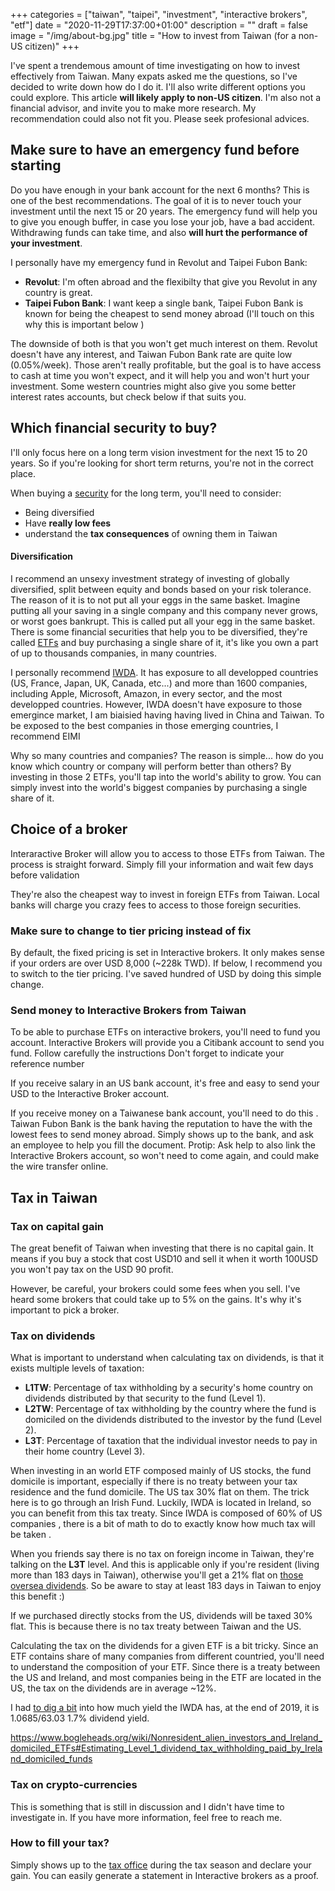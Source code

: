+++
categories = ["taiwan", "taipei", "investment", "interactive brokers", "etf"]
date = "2020-11-29T17:37:00+01:00"
description = ""
draft = false
image = "/img/about-bg.jpg"
title = "How to invest from Taiwan (for a non-US citizen)"
+++

 I've spent a trendemous amount of time investigating on how to invest effectively from Taiwan. Many expats asked me the questions, so I've decided to write down how do I do it. I'll also write different options you could explore. This article **will likely apply to non-US citizen**.  I'm also not a financial advisor, and invite you to make more research. My recommendation could also not fit you. Please seek profesional advices.

## Make sure to have an emergency fund before starting

Do you have enough in your bank account for the next 6 months? This is one of the best recommendations. The goal of it is to never touch your investment until the next 15 or 20 years. The emergency fund will help you to give you enough buffer, in case you lose your job, have a bad accident. Withdrawing funds can take time, and also **will hurt the performance of your investment**.

I personally have my emergency fund in Revolut and Taipei Fubon Bank:

- **Revolut**: I'm often abroad and the flexibilty that give you Revolut in any country is great. 
- **Taipei Fubon Bank**: I want keep a single bank, Taipei Fubon Bank is known for being the cheapest to send money abroad (I'll touch on this why this is important below )

The downside of both is that you won't get much interest on them. Revolut doesn't have any interest, and Taiwan Fubon Bank rate are quite low (0.05%/week). Those aren't really profitable, but the goal is to have access to cash at time you won't expect, and it will help you and won't hurt your investment. Some western countries might also give you some better interest rates accounts, but check below if that suits you.

## Which financial security to buy?
 I'll only focus here on a long term vision investment for the next 15 to 20 years. So if you're looking for short term returns, you're not in the correct place. 

When buying a [security](https://en.wikipedia.org/wiki/Security_(finance)) for the long term, you'll need to consider:

 - Being diversified
 - Have **really low fees**
 - understand the **tax consequences** of owning them in Taiwan
 
#### Diversification
I recommend an unsexy investment strategy of investing of globally diversified, split between equity and bonds based on your risk tolerance. The reason of it is to not put all your eggs in the same basket. Imagine putting all your saving in a single company and this company never grows, or worst goes bankrupt. This is called put all your egg in the same basket. There is some financial securities that help you to be diversified, they're called [ETFs](https://www.thisismoney.co.uk/money/indexinvesting/article-4596628/Does-matter-global-ETF-invest-in.html) and buy purchasing a single share of it, it's like you own a part of up to thousands companies, in many countries.

I personally recommend [IWDA](https://www.ishares.com/uk/individual/en/products/251882/ishares-msci-world-ucits-etf-acc-fund). It has exposure to all developped countries (US, France, Japan, UK, Canada, etc...) and more than 1600 companies, including Apple, Microsoft, Amazon, in every sector, and the most developped countries. However, IWDA doesn't have exposure to those emergince market, I am biaisied having having lived in China and Taiwan. To be exposed to the best companies in those emerging countries, I recommend EIMI 

Why so many countries and companies? The reason is simple... how do you know which country or company will perform better than others? 
By investing in those 2 ETFs, you'll tap into the world's ability to grow. You can simply invest into the world's biggest companies by purchasing a single share of it.


<!-- Even during , the ecoomy in the next years might be slower than the previous year. So you shouldn't expect high returns each year, and be prepared to also see some years with negative returns. 

https://www.ishares.com/uk/individual/en/literature/fact-sheet/swda-ishares-core-msci-world-ucits-etf-fund-fact-sheet-en-gb.pdf

https://americas.vanguard.com/institutional/mvc/detail/etf/overview?portId=9679&assetCode=EQUITY

https://firetheboss.eu/investing/vwrl-vs-iwda-which-is-better-for-european-investors
https://investmentmoats.com/passive-investing-2/iwda-versus-vwra-significant-performance-differences/

https://indexfundinvestor.eu/2019/01/02/what-is-the-difference-between-iwda-and-swda/


Even though , I still own some single stocks. They represent a really small part of my portfolio and I've mostly said "bye" to that money when I clicked "buy", enven though I hope they'll grow more than the ETFs. For them, I'm aware of them  -->


<!-- #### Reinvesting the dividends
IWDA also ticks the box. The difference of reinvesting and not reinvesting the dividends can determine if your investment will be exponential or not. 

- Accumulative vs Distributive. I like , so I don't need to think about re-investing the dividends back. The funds takes care of it for me. Also, you won't be able, until you have a full share. so you might miss some potential gains.  Please not that When the fund reinvest the dividends for you, it will hit the level 1 tax and the brokers fee.
- Index funds 


### How about Crypto-currencies, Bitcoin, Ethereum?
 -->

## Choice of a broker
Interaractive Broker will allow you to access to those ETFs from Taiwan. The process is straight forward. Simply fill your information and wait few days before validation

They're also the cheapest way to invest in foreign ETFs from Taiwan. Local banks will charge you crazy fees to access to those foreign securities.

### Make sure to change to tier pricing instead of fix
By default, the fixed pricing is set in Interactive brokers.
It only makes sense if your orders are over USD 8,000 (~228k TWD). If below, I recommend you to switch to the tier pricing. I've saved hundred of USD by doing this simple change.

### Send money to Interactive Brokers from Taiwan
To be able to purchase ETFs on interactive brokers, you'll need to fund you account. Interactive Brokers will provide you a Citibank account to send you fund. Follow carefully the instructions Don't forget to indicate your reference number

If you receive salary in an US bank account, it's free and easy to send your USD to the Interactive Broker account.

If you receive money on a Taiwanese bank account, you'll need to do this . Taiwan Fubon Bank is the bank having the reputation to have the with the lowest fees to send money abroad. Simply shows up to the bank, and ask an employee to help you fill the document. Protip: Ask help to also link the Interactive Brokers account, so won't need to come again, and could make the wire transfer online. 


## Tax in Taiwan

### Tax on capital gain
The great benefit of Taiwan when investing that there is no capital gain. It means if you buy a stock that cost USD10 and sell it when it worth 100USD you won't pay tax on the USD 90 profit.

However, be careful, your brokers could  some fees when you sell. I've heard some brokers that could take up to 5% on the gains. It's why it's important to pick a broker. 

### Tax on dividends
What is important to understand when calculating tax on dividends, is that it exists multiple levels of taxation: 

- **L1TW**: Percentage of tax withholding by a security's home country on dividends distributed by that security to the fund (Level 1).
- **L2TW**: Percentage of tax withholding by the country where the fund is domiciled on the dividends distributed to the investor by the fund (Level 2).
- **L3T**: Percentage of taxation that the individual investor needs to pay in their home country (Level 3).

When investing in an world ETF composed mainly of US stocks, the fund domicile is important, especially if there is no treaty between your tax residence and the fund domicile. The US tax 30% flat on them. The trick here is to go through an Irish Fund. Luckily, IWDA is located in Ireland, so you can benefit from this tax treaty. Since IWDA is composed of 60% of US companies , there is a bit of math to do to exactly know how much tax will be taken . 

When you friends say there is no tax on foreign income in Taiwan, they're talking on the **L3T** level. And this is applicable only if you're resident (living more than 183 days in Taiwan), otherwise you'll get a 21% flat on [those oversea dividends](https://www2.deloitte.com/content/dam/Deloitte/global/Documents/Tax/dttl-tax-taiwanhighlights-2020.pdf). So be aware to stay at least 183 days in Taiwan to enjoy this benefit :)



If we purchased directly stocks from the US, dividends will be taxed 30% flat. This is because there is no tax treaty between Taiwan and the US. 

Calculating the tax on the dividends for a given ETF is a bit tricky. Since an ETF contains share of many companies from different countried, you'll need to understand the composition of your ETF.  Since there is a treaty between the US and Ireland, and most companies being in the ETF are located in the US, the tax on the dividends are in average ~12%.


I had [to dig a bit](https://www.reddit.com/r/Bogleheads/comments/ewl5e8/is_it_possible_to_know_how_much_dividends_an/fg3aei4/?utm_source=reddit&utm_medium=web2x&context=3) into how much yield the IWDA has, at the end of 2019, it is 1.0685/63.03 1.7% dividend yield. 

https://www.bogleheads.org/wiki/Nonresident_alien_investors_and_Ireland_domiciled_ETFs#Estimating_Level_1_dividend_tax_withholding_paid_by_Ireland_domiciled_funds

### Tax on crypto-currencies
This is something that is still in discussion and I didn't have time to investigate in. If you have more information, feel free to reach me.

### How to fill your tax?
Simply shows up to the [tax office](https://goo.gl/maps/xReNBAMxigRMamSE6) during the tax season and declare your gain. You can easily generate a statement in Interactive brokers as a proof.


<!-- ### Insurance of the broker


#### Next reads: -->
<!-- 🇹🇼 Living in Taiwan? I've recently built [a chat bot](https://m.me/thetaiwanbot) giving you currated recommendations in Taiwan! Where to find the best value cheese? Where is the best pizza? etc...  [Here the details on how it works](https://jonathanbgn.com/nlp/2020/09/29/chatbot-universal-sentence-encoder.html) -->

<!-- 🌏 Interested in living and working in Taiwan? Have you checked the [Gold Card program](https://taiwangoldcard.com/application-faq/)?  -->

<!-- 

![description](/img/investing-in-taiwan/)
![description](/img/investing-in-taiwan/)
![description](/img/investing-in-taiwan/) 


https://www.bogleheads.org/wiki/Non-US_investor%27s_guide_to_navigating_US_tax_traps

-->
